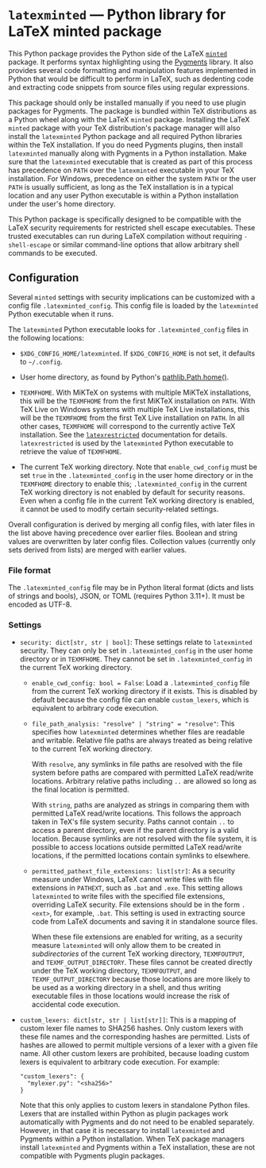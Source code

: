 # `latexminted` — Python library for LaTeX minted package

This Python package provides the Python side of the LaTeX
[`minted`](https://github.com/gpoore/minted) package.  It performs syntax
highlighting using the [Pygments](https://pygments.org/) library.  It also
provides several code formatting and manipulation features implemented in
Python that would be difficult to perform in LaTeX, such as dedenting code and
extracting code snippets from source files using regular expressions.

This package should only be installed manually if you need to use plugin
packages for Pygments.  The package is bundled within TeX distributions as a
Python wheel along with the LaTeX `minted` package.  Installing the LaTeX
`minted` package with your TeX distribution's package manager will also
install the `latexminted` Python package and all required Python libraries
within the TeX installation.  If you do need Pygments plugins, then install
`latexminted` manually along with Pygments in a Python installation.  Make
sure that the `latexminted` executable that is created as part of this process
has precedence on `PATH` over the `latexminted` executable in your TeX
installation.  For Windows, precedence on either the system `PATH` or the user
`PATH` is usually sufficient, as long as the TeX installation is in a typical
location and any user Python executable is within a Python installation under
the user's home directory.

This Python package is specifically designed to be compatible with the LaTeX
security requirements for restricted shell escape executables.  These trusted
executables can run during LaTeX compilation without requiring `-shell-escape`
or similar command-line options that allow arbitrary shell commands to be
executed.


## Configuration

Several `minted` settings with security implications can be customized with a
config file `.latexminted_config`.  This config file is loaded by the
`latexminted` Python executable when it runs.

The `latexminted` Python executable looks for `.latexminted_config` files in
the following locations:

  * `$XDG_CONFIG_HOME/latexminted`.  If `$XDG_CONFIG_HOME` is not set, it
    defaults to `~/.config`.

  * User home directory, as found by Python's
    [pathlib.Path.home()](https://docs.python.org/3/library/pathlib.html#pathlib.Path.home).

  * `TEXMFHOME`.  With MiKTeX on systems with multiple MiKTeX installations,
    this will be the `TEXMFHOME` from the first MiKTeX installation on `PATH`.
    With TeX Live on Windows systems with multiple TeX Live installations,
    this will be the `TEXMFHOME` from the first TeX Live installation on
    `PATH`.  In all other cases, `TEXMFHOME` will correspond to the currently
    active TeX installation.  See the
    [`latexrestricted`](https://github.com/gpoore/latexrestricted)
    documentation for details.  `latexrestricted` is used by the `latexminted`
    Python executable to retrieve the value of `TEXMFHOME`.

  * The current TeX working directory.  Note that `enable_cwd_config` must be
    set `true` in the `.latexminted_config` in the user home directory or in
    the `TEXMFHOME` directory to enable this; `.latexminted_config` in the
    current TeX working directory is not enabled by default for security
    reasons.  Even when a config file in the current TeX working directory is
    enabled, it cannot be used to modify certain security-related settings.

Overall configuration is derived by merging all config files, with later files
in the list above having precedence over earlier files.  Boolean and string
values are overwritten by later config files.   Collection values (currently
only sets derived from lists) are merged with earlier values.

### File format

The `.latexminted_config` file may be in Python literal format (dicts and
lists of strings and bools), JSON, or TOML (requires Python 3.11+).  It must
be encoded as UTF-8.

### Settings

* `security: dict[str, str | bool]`:  These settings relate to `latexminted`
  security.  They can only be set in `.latexminted_config` in the user home
  directory or in `TEXMFHOME`.  They cannot be set in `.latexminted_config` in
  the current TeX working directory.

  - `enable_cwd_config: bool = False`:  Load a `.latexminted_config` file from
    the current TeX working directory if it exists.  This is disabled by
    default because the config file can enable `custom_lexers`, which is
    equivalent to arbitrary code execution.

  - `file_path_analysis: "resolve" | "string" = "resolve"`:  This specifies
    how `latexminted` determines whether files are readable and writable.
    Relative file paths are always treated as being relative to the current
    TeX working directory.

    With `resolve`, any symlinks in file paths are resolved with the file
    system before paths are compared with permitted LaTeX read/write
    locations.  Arbitrary relative paths including `..` are allowed so long as
    the final location is permitted.

    With `string`, paths are analyzed as strings in comparing them with
    permitted LaTeX read/write locations.  This follows the approach taken in
    TeX's file system security.  Paths cannot contain `..` to access a parent
    directory, even if the parent directory is a valid location.  Because
    symlinks are not resolved with the file system, it is possible to access
    locations outside permitted LaTeX read/write locations, if the permitted
    locations contain symlinks to elsewhere.

  - `permitted_pathext_file_extensions: list[str]`:  As a security measure
    under Windows, LaTeX cannot write files with file extensions in `PATHEXT`,
    such as `.bat` and `.exe`.  This setting allows `latexminted` to write
    files with the specified file extensions, overriding LaTeX security.  File
    extensions should be in the form `.<ext>`, for example, `.bat`.  This
    setting is used in extracting source code from LaTeX documents and saving
    it in standalone source files.

    When these file extensions are enabled for writing, as a security measure
    `latexminted` will only allow them to be created in *subdirectories* of
    the current TeX working directory, `TEXMFOUTPUT`, and
    `TEXMF_OUTPUT_DIRECTORY`.  These files cannot be created directly under
    the TeX working directory, `TEXMFOUTPUT`, and `TEXMF_OUTPUT_DIRECTORY`
    because those locations are more likely to be used as a working directory
    in a shell, and thus writing executable files in those locations would
    increase the risk of accidental code execution.

* `custom_lexers: dict[str, str | list[str]]`:  This is a mapping of custom
  lexer file names to SHA256 hashes.  Only custom lexers with these file names
  and the corresponding hashes are permitted.  Lists of hashes are allowed to
  permit multiple versions of a lexer with a given file name.  All other
  custom lexers are prohibited, because loading custom lexers is equivalent to
  arbitrary code execution.  For example:

  ```
  "custom_lexers": {
    "mylexer.py": "<sha256>"
  }
  ```

  Note that this only applies to custom lexers in standalone Python files.
  Lexers that are installed within Python as plugin packages work
  automatically with Pygments and do not need to be enabled separately.
  However, in that case it is necessary to install `latexminted` and Pygments
  within a Python installation.  When TeX package managers install
  `latexminted` and Pygments within a TeX installation, these are not
  compatible with Pygments plugin packages.
